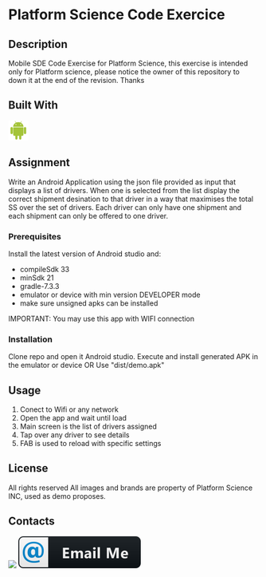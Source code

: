 # Platform Science Code Exercice

## Description

Mobile SDE Code Exercise for Platform Science, this exercise is intended only for Platform science, please notice the owner of this repository to down it at the end of the revision. Thanks

## Built With
<img src="https://raw.githubusercontent.com/devicons/devicon/master/icons/android/android-original.svg" height="40px" width="40px" />

## Assignment

Write an Android Application using the json file provided as input that displays a list of drivers. When one is selected from the list display the correct shipment desination to that driver in a way that maximises the total SS over the set of drivers. Each driver can only have one shipment and each shipment can only be offered to one driver.

### Prerequisites

Install the latest version of Android studio and:
- compileSdk 33
- minSdk 21
- gradle-7.3.3
- emulator or device with min version DEVELOPER mode
- make sure unsigned apks can be installed

IMPORTANT: You may use this app with WIFI connection

### Installation

Clone repo and open it Android studio.
Execute and install generated APK in the emulator or device
OR
Use "dist/demo.apk" 

## Usage

1. Conect to Wifi or any network
2. Open the app and wait until load
3. Main screen is the list of drivers assigned
4. Tap over any driver to see details
5. FAB is used to reload with specific settings


## License

All rights reserved
All images and brands are property of Platform Science INC, used as demo proposes.

## Contacts

<a href="https://www.linkedin.com/in/pedro-daniel-gg/"><img src="https://img.shields.io/badge/LinkedIn-0077B5?style=for-the-badge&logo=linkedin&logoColor=white" /></a>  <a href="mailto:dany.el553@gmail.com"><img src=https://raw.githubusercontent.com/johnturner4004/readme-generator/master/src/components/assets/images/email_me_button_icon_151852.svg /></a>
